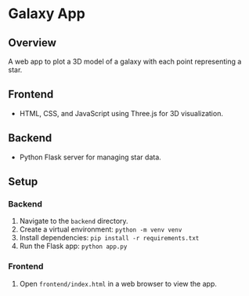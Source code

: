 # Galaxy App

## Overview
A web app to plot a 3D model of a galaxy with each point representing a star.

## Frontend
- HTML, CSS, and JavaScript using Three.js for 3D visualization.

## Backend
- Python Flask server for managing star data.

## Setup

### Backend
1. Navigate to the `backend` directory.
2. Create a virtual environment: `python -m venv venv`
3. Install dependencies: `pip install -r requirements.txt`
4. Run the Flask app: `python app.py`

### Frontend
1. Open `frontend/index.html` in a web browser to view the app.
